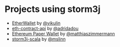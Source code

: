 Projects using storm3j
====================

-   [EtherWallet](https://play.google.com/store/apps/details?id=org.vikulin.etherwallet) by [@vikulin](https://github.com/vikulin)
-   [eth-contract-api](https://github.com/adridadou/eth-contract-api) by [@adridadou](https://github.com/adridadou)
-   [Ethereum Paper Wallet](https://github.com/matthiaszimmermann/ethereum-paper-wallet) by [@matthiaszimmermann](https://github.com/matthiaszimmermann)
-   [storm3j-scala](https://github.com/mslinn/storm3j-scala) by [@mslinn](https://github.com/mslinn)

